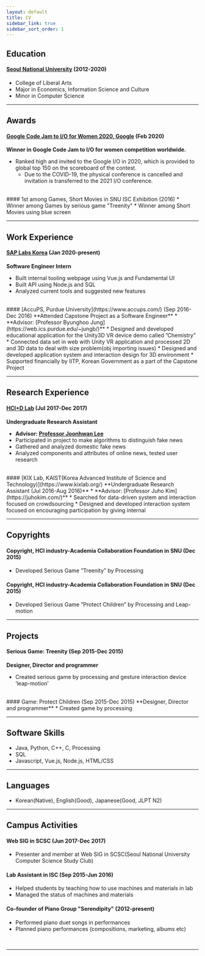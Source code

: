```yaml
---
layout: default
title: CV
sidebar_link: true
sidebar_sort_order: 1
---
```


## Education
#### [**Seoul National University**](https://en.snu.ac.kr/) (2012-2020)     
<!-- Seoul, Republic of Korea (2012 - 2019) -->
* College of Liberal Arts
* Major in Economics, Information Science and Culture
* Minor in Computer Science

***

## Awards
#### [Google Code Jam to I/O for Women 2020, Google](https://codingcompetitions.withgoogle.com/codejamio/round/000000000019ff03) (Feb 2020)
**Winner in Google Code Jam to I/O for women competition worldwide.**
* Ranked high and invited to the Google I/O in 2020, which is provided to global top 150 on the scoreboard of the contest.
    * Due to the COVID-19, the physical conference is cancelled and invitation is transferred to the 2021 I/O conference.

<br>
#### 1st among Games, Short Movies in SNU ISC Exhibition (2016)
* Winner among Games by serious game "Treenity"
* Winner among Short Movies using blue screen

***

## Work Experience
#### [SAP Labs Korea](https://www.sap.com/korea/index.html)   (Jan 2020-present)
**Software Engineer Intern**
* Built internal tooling webpage using Vue.js and Fundamental UI
* Built API using Node.js and SQL
* Analyzed current tools and suggested new features

<br>
#### [AccuPS, Purdue University](https://www.accups.com/) (Sep 2016-Dec 2016)
**Attended Capstone Project as a Software Engineer**
* **Advisor: [Professor Byunghoo Jung](https://web.ics.purdue.edu/~jungb/)**
* Designed and developed educational application for the Unity3D VR device demo called ”Chemistry”
* Connected data set in web with Unity VR application and processed 2D and 3D data to deal with size problem(obj importing issues)
* Designed and developed application system and interaction design for 3D environment
* Supported financially by IITP, Korean Government as a part of the Capstone Project

*** 

## Research Experience
#### [HCI+D Lab](http://hcid.snu.ac.kr/) (Jul 2017-Dec 2017)
**Undergraduate Research Assistant**
* **Advisor: [Professor Joonhwan Lee](http://hcid.snu.ac.kr/people/)**
* Participated in project to make algorithms to distinguish fake news
* Gathered and analyzed domestic fake news
* Analyzed components and attributes of online news, tested user research

<br>
#### [KIX Lab, KAIST(Korea Advanced Institute of Science and Technology)](https://www.kixlab.org/)
**Undergraduate Research Assistant (Jul 2016-Aug 2016)**
* **Advisor: [Professor Juho Kim](https://juhokim.com/)** 
* Searched for data-driven system and interaction focused on crowdsourcing
* Designed and developed interaction system focused on encouraging participation by giving internal

*** 

## Copyrights
#### Copyright, HCI industry-Academia Collaboration Foundation in SNU (Dec 2015)
* Developed Serious Game ”Treenity” by Processing

#### Copyright, HCI industry-Academia Collaboration Foundation in SNU (Dec 2015)
* Developed Serious Game ”Protect Children” by Processing and Leap-motion

*** 

## Projects
#### Serious Game: Treenity (Sep 2015-Dec 2015)
**Designer, Director and programmer**
* Created serious game by processing and gesture interaction device ’leap-motion’

<br>
#### Game: Protect Children (Sep 2015-Dec 2015)
**Designer, Director and programmer**
* Created game by processing 

***

## Software Skills
* Java, Python, C++, C, Processing
* SQL
* Javascript, Vue.js, Node.js, HTML/CSS

***

## Languages
* Korean(Native), English(Good), Japanese(Good, JLPT N2)

***

## Campus Activities
#### Web SIG in SCSC (Jun 2017-Dec 2017)
* Presenter and member at Web SIG in SCSC(Seoul National University Computer Science Study Club)

#### Lab Assistant in ISC (Sep 2015-Jun 2016)
* Helped students by teaching how to use machines and materials in lab
* Managed the status of machines and materials

#### Co-founder of Piano Group "Serendipity" (2012-present)
* Performed piano duet songs in performances
* Planned piano performances (compositions, marketing, albums etc) 

<br>


***  


